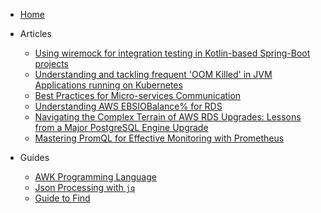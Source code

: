 - [Home](/)

- Articles

  - [Using wiremock for integration testing in Kotlin-based Spring-Boot projects](articles/wiremock_for_integration_testing.md)
  - [Understanding and tackling frequent 'OOM Killed' in JVM Applications running on Kubernetes](articles/oom_killed_in_jvm_applications.md)
  - [Best Practices for Micro-services Communication](articles/micro-services_communication_best_practices.md)
  - [Understanding AWS EBSIOBalance% for RDS](articles/understanding_aws_ebsio_balance_rds.md)
  - [Navigating the Complex Terrain of AWS RDS Upgrades: Lessons from a Major PostgreSQL Engine Upgrade](articles/rds_upgrades_lessons_from_a_major_postgresql_engine_upgrade.md)
  - [Mastering PromQL for Effective Monitoring with Prometheus](articles/promql_for_effective_monitoring_with_prometheus.md)

- Guides
  - [AWK Programming Language](guides/awk_programming_language.md)
  - [Json Processing with `jq`](guides/jq_json_processing.md)
  - [Guide to Find](guides/find_your_files.md)

